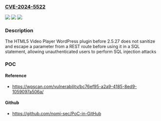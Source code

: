 ### [CVE-2024-5522](https://cve.mitre.org/cgi-bin/cvename.cgi?name=CVE-2024-5522)
![](https://img.shields.io/static/v1?label=Product&message=HTML5%20Video%20Player%20&color=blue)
![](https://img.shields.io/static/v1?label=Version&message=0%3C%202.5.27%20&color=brighgreen)
![](https://img.shields.io/static/v1?label=Vulnerability&message=CWE-89%20SQL%20Injection&color=brighgreen)

### Description

The HTML5 Video Player  WordPress plugin before 2.5.27 does not sanitize and escape a parameter from a REST route before using it in a SQL statement, allowing unauthenticated users to perform SQL injection attacks

### POC

#### Reference
- https://wpscan.com/vulnerability/bc76ef95-a2a9-4185-8ed9-1059097a506a/

#### Github
- https://github.com/nomi-sec/PoC-in-GitHub

